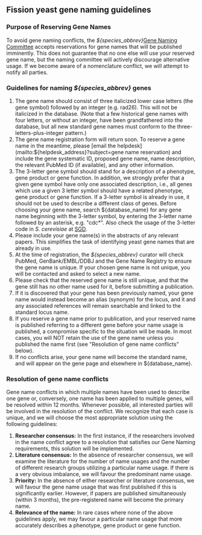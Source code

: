 ## Fission yeast gene naming guidelines

### Purpose of Reserving Gene Names

To avoid gene naming conflicts, the
*${species_abbrev}*[Gene Naming Committee](submit-data/gene-naming-committee-members)
accepts reservations for gene names that will be published
imminently. This does not guarantee that no one else will use your
reserved gene name, but the naming committee will actively discourage
alternative usage. If we become aware of a nomenclature conflict, we
will attempt to notify all parties.

### Guidelines for naming *${species_abbrev}* genes

1.  The gene name should consist of three italicized lower case letters
    (the gene symbol) followed by an integer (e.g. rad26). This
    will not be italicized in the database. (Note that a few historical
    gene names with four letters, or without an integer, have been
    grandfathered into the database, but all new standard gene names
    must conform to the three-letters-plus-integer pattern.)
2.  The gene name registration form will return soon. To reserve a
    gene name in the meantime, please [email the helpdesk](mailto:${helpdesk_address}?subject=gene name
    reservation) and include the gene systematic ID, proposed gene
    name, name description, the relevant PubMed ID (if available), and
    any other information.
3.  The 3-letter gene symbol should stand for a description of a
    phenotype, gene product or gene function. In addition, we strongly
    prefer that a given gene symbol have only one associated
    description, i.e., all genes which use a given 3 letter symbol
    should have a related phenotype, gene product or gene function. If a
    3-letter symbol is already in use, it should not be used to describe
    a different class of genes. Before choosing your gene name, search
    ${database_name} for any gene name beginning with the
    3-letter symbol, by entering the 3-letter name followed by an
    asterisk, e.g. "cdc\*". Also check the usage of the 3-letter
    code in *S. cerevisiae* at [SGD](http://www.yeastgenome.org/).
4.  Please include your gene name(s) in the abstracts of any relevant
    papers. This simplifies the task of identifying yeast gene names
    that are already in use.
5.  At the time of registration, the *${species_abbrev}* curator will check
    PubMed, GenBank/EMBL/DDBJ and the Gene Name Registry to ensure the
    gene name is unique. If your chosen gene name is not unique, you
    will be contacted and asked to select a new name.
6.  Please check that the reserved gene name is still unique, and that
    the gene still has no other name used for it, before submitting a
    publication.
7.  If it is discovered that your gene has been previously named, your
    gene name would instead become an alias (synonym) for the locus, and
    it and any associated references will remain searchable and linked
    to the standard locus name.
8.  If you reserve a gene name prior to publication, and your reserved
    name is published referring to a different gene before your name
    usage is published, a compromise specific to the situation will be
    made. In most cases, you will NOT retain the use of the gene name
    unless you published the name first (see "Resolution of gene name
    conflicts" below).
9.  If no conflicts arise, your gene name will become the standard
    name, and will appear on the gene page and elsewhere in ${database_name}.

<!-- restore when form back
2.  Gene names may be reserved using the [Gene Name Registration
    Form](submit-data/gene-registration-form). Please provide requested information and
    an explanation of the 3-letter gene symbol.
-->

<!-- probably won't retain this

### Renewing a reserved gene name

To renew a gene name reservation, you must submit new data demonstrating
continued study of this gene. Please use the [Gene Name Registration
Form](registration-form) to submit a renewal.
-->

### Resolution of gene name conflicts

Gene name conflicts in which multiple names have been used to describe
one gene or, conversely, one name has been applied to multiple genes,
will be resolved within 12 months. Whenever possible, all interested
parties will be involved in the resolution of the conflict. We recognize
that each case is unique, and we will choose the most appropriate
solution using the following guidelines:

1.  **Researcher consensus:** In the first instance, if the researchers
    involved in the name conflict agree to a resolution that satisfies
    our Gene Naming requirements, this solution will be implemented.
2.  **Literature consensus:** In the absence of researcher consensus, we
    will examine the literature for the number of name usages and the
    number of different research groups utilizing a particular name
    usage. If there is a very obvious imbalance, we will favour the
    predominant name usage.
3.  **Priority:** In the absence of either researcher or literature
    consensus, we will favour the gene name usage that was first
    published if this is significantly earlier. However, if papers are
    published simultaneously (within 3 months), the pre-registered name
    will become the primary name.
4.  **Relevance of the name:** In rare cases where none of the above
    guidelines apply, we may favour a particular name usage that
    more accurately describes a phenotype, gene product or gene
    function.
